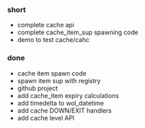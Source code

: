 ### short


- complete cache api
- complete cache_item_sup spawning code
- demo to test cache/cahc

### done

- cache item spawn code
- spawn item sup with registry
- github project
- add cache_item expiry calculations
- add timedelta to wol_datetime
- add cache DOWN/EXIT handlers
- add cache level API